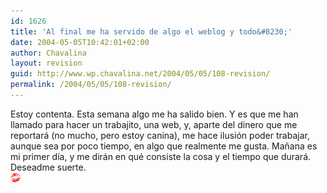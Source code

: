 ```yaml
---
id: 1626
title: 'Al final me ha servido de algo el weblog y todo&#8230;'
date: 2004-05-05T10:42:01+02:00
author: Chavalina
layout: revision
guid: http://www.wp.chavalina.net/2004/05/05/108-revision/
permalink: /2004/05/05/108-revision/
---
```

Estoy contenta. Esta semana algo me ha salido bien. Y es que me han llamado para hacer un trabajito, una web, y, aparte del dinero que me reportar&aacute; (no mucho, pero estoy canina), me hace ilusi&oacute;n poder trabajar, aunque sea por poco tiempo, en algo que realmente me gusta. Ma&ntilde;ana es mi primer d&iacute;a, y me dir&aacute;n en qu&eacute; consiste la cosa y el tiempo que durar&aacute;. Deseadme suerte.  
<img src="/imagenes/emoticonos/beso.gif" width="16" height="16" />